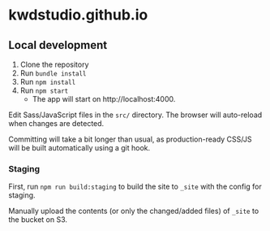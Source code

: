 # kwdstudio.github.io

## Local development

1. Clone the repository
2. Run `bundle install`
3. Run `npm install`
4. Run `npm start`
   * The app will start on http://localhost:4000.

Edit Sass/JavaScript files in the `src/` directory. The browser will auto-reload when changes are detected.

Committing will take a bit longer than usual, as production-ready CSS/JS will be built automatically using a git hook.

### Staging

First, run `npm run build:staging` to build the site to `_site` with the config for staging.

Manually upload the contents (or only the changed/added files) of `_site` to the bucket on S3.
